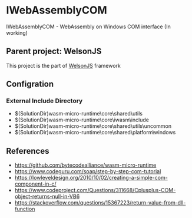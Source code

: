# IWebAssemblyCOM
IWebAssemblyCOM - WebAssembly on Windows COM interface (In working)

## Parent project: WelsonJS
This project is the part of [WelsonJS](https://github.com/gnh1201/welsonjs) framework

## Configration

### External Include Directory
  * $(SolutionDir)wasm-micro-runtime\core\shared\utils
  * $(SolutionDir)wasm-micro-runtime\core\iwasm\include
  * $(SolutionDir)wasm-micro-runtime\core\shared\utils\uncommon
  * $(SolutionDir)wasm-micro-runtime\core\shared\platform\windows

## References
 * https://github.com/bytecodealliance/wasm-micro-runtime
 * https://www.codeguru.com/soap/step-by-step-com-tutorial
 * https://lowleveldesign.org/2010/10/02/creating-a-simple-com-component-in-c/
 * https://www.codeproject.com/Questions/311668/Cplusplus-COM-object-returns-null-in-VB6
 * https://stackoverflow.com/questions/15367223/return-value-from-dll-function

